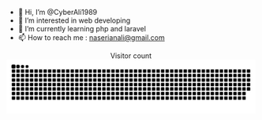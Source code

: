 - 👋 Hi, I’m @CyberAli1989
- 👀 I’m interested in web developing
- 🌱 I’m currently learning php and laravel
- 📫 How to reach me : naserianali@gmail.com

<!---
CyberAli1989/CyberAli1989 is a ✨ special ✨ repository because its `README.md` (this file) appears on your GitHub profile.
You can click the Preview link to take a look at your changes.
--->


<p align="center"> 
  Visitor count<br>
  <img src="scratch.svg" />
</p>